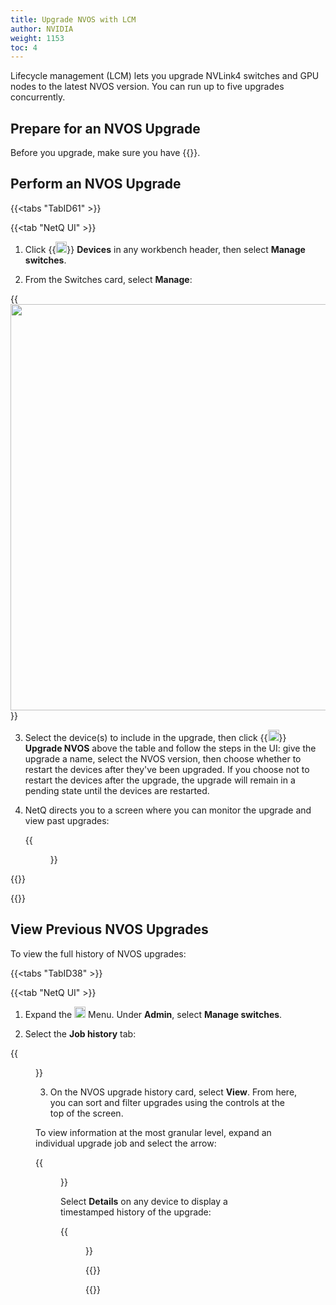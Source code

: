 ```yaml
---
title: Upgrade NVOS with LCM
author: NVIDIA
weight: 1153
toc: 4
---
```


Lifecycle management (LCM) lets you upgrade NVLink4 switches and GPU nodes to the latest NVOS version. You can run up to five upgrades concurrently.

## Prepare for an NVOS Upgrade

Before you upgrade, make sure you have {{<link title="NVOS Images/#upload-upgrade-images" text="uploaded the NVOS images to NetQ">}}.

## Perform an NVOS Upgrade

{{<tabs "TabID61" >}}

{{<tab "NetQ UI" >}}

1. Click {{<img src="/images/netq/devices.svg" height="18" width="18">}} **Devices** in any workbench header, then select **Manage switches**.

2. From the Switches card, select **Manage**:

{{<img src="/images/netq/manage-switches-nvos.png" alt="" width="650">}}

3. Select the device(s) to include in the upgrade, then click {{<img src="/images/netq/arrow-up-circle-icon.png" height="18" width="18">}} **Upgrade NVOS** above the table and follow the steps in the UI: give the upgrade a name, select the NVOS version, then choose whether to restart the devices after they've been upgraded. If you choose not to restart the devices after the upgrade, the upgrade will remain in a pending state until the devices are restarted.

4. NetQ directs you to a screen where you can monitor the upgrade and view past upgrades:

    {{<figure src="/images/netq/upgrade-progress-nvos.png" alt="" width="1500">}}

{{</tab>}}

{{</tabs>}}

## View Previous NVOS Upgrades

To view the full history of NVOS upgrades:

{{<tabs "TabID38" >}}

{{<tab "NetQ UI" >}}

1. Expand the <img src="https://icons.cumulusnetworks.com/01-Interface-Essential/03-Menu/navigation-menu.svg" height="18" width="18"/> Menu. Under **Admin**, select **Manage switches**.

2. Select the **Job history** tab:

{{<figure src="/images/netq/nvos-upgrade-history-450.png" alt="" width="450">}}

3. On the NVOS upgrade history card, select **View**. From here, you can sort and filter upgrades using the controls at the top of the screen.

To view information at the most granular level, expand an individual upgrade job and select the arrow:

{{<figure src="/images/netq/kong-additional-details-450.png" alt="" width="1500">}}

Select **Details** on any device to display a timestamped history of the upgrade:

{{<figure src="/images/netq/kong-details-450.png" alt="" width="1500">}}

{{</tab>}}

{{</tabs>}}
